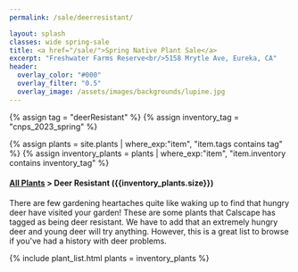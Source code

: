 ```yaml
---
permalink: /sale/deerresistant/

layout: splash
classes: wide spring-sale
title: <a href="/sale/">Spring Native Plant Sale</a> 
excerpt: "Freshwater Farms Reserve<br/>5158 Mrytle Ave, Eureka, CA"
header:
  overlay_color: "#000"
  overlay_filter: "0.5"
  overlay_image: /assets/images/backgrounds/lupine.jpg
---
```


<!-- Jekyll 3.9 doesnt support and/or in where_exp so we have to do this the messy way -->

{% assign tag = "deerResistant" %}
{% assign inventory_tag = "cnps_2023_spring" %}

{% assign plants = site.plants | where_exp:"item",
    "item.tags contains tag" %}
{% assign inventory_plants = plants | where_exp:"item",
    "item.inventory contains inventory_tag" %}

<div class="subheading">
    <h4><a href="/sale/all/">All Plants</a> >  Deer Resistant ({{inventory_plants.size}})</h4>
    <p class="notice">
    There are few gardening heartaches quite like waking up to find that hungry deer have visited your garden! These are some plants that Calscape has tagged as being deer resistant. We have to add that an extremely hungry deer and young deer will try anything. However, this is a great list to browse if you've had a history with deer problems. 
    </p>
</div>

{% include plant_list.html 
    plants = inventory_plants
%}



